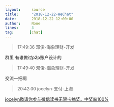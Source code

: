 ```yaml
---
layout:     source 
title:      "2018-12-22-WeChat"
date:       2018-12-22 12:00:00
author:     None
lines:      3 
tag:       [chat]
---
```

> 17:49:36  邓俊-海象理财-开发  
   
群里  有谁做过p2p账户设计的  
   
> 17:49:40  邓俊-海象理财-开发  
   
交流一把啊  
   
> 20:42:00  jocelyn-支付-上海  
   
[jocelyn邀请你参与微信读书无限卡抽奖，中奖率100%
](https://weread.qq.com/wrpage/infinite/lottery?collageId=20918221_20181222&amp;amp;amp;shareVid=20918221)  
   
